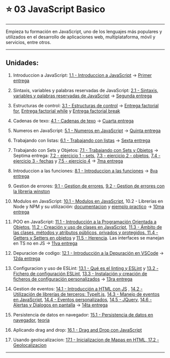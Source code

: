 # :star: 03 JavaScript Basico

---

Empieza tu formación en JavaScript, uno de los lenguajes más populares y utilizados en el desarrollo de aplicaciones web, multiplataforma, móvil y servicios, entre otros.

---

## Unidades:

1. Introduccion a JavaScript: [1.1 - Introduccion a JavaScript](https://github.com/eugenia1984/open_bootcamp/blob/main/03_javascript_basico/01_introduccion_javascript.md) -> [Primer entrega](https://github.com/eugenia1984/open_bootcamp/blob/main/03_javascript_basico/entregas/index.js)

2. Sintaxis, variables y palabras reservadas de JavaScript: [2.1 - Sintaxis, variables y palabras reservadas de JavaScript](https://github.com/eugenia1984/open_bootcamp/blob/main/03_javascript_basico/02_sintaxis_variables_palabras_reservadas.js) -> [Segunda entrega](https://github.com/eugenia1984/open_bootcamp/blob/main/03_javascript_basico/entregas/segunda_entrega.js)

3. Estructuras de control: [3.1 - Estructuras de control](https://github.com/eugenia1984/open_bootcamp/blob/main/03_javascript_basico/03_estructuras_de_control.js) -> [Entrega factorial for](https://github.com/eugenia1984/open_bootcamp/blob/main/03_javascript_basico/entregas/factorial_for.js), [Entrega factorial while](https://github.com/eugenia1984/open_bootcamp/blob/main/03_javascript_basico/entregas/factorial_while.js) y [Entrega factorial break](https://github.com/eugenia1984/open_bootcamp/blob/main/03_javascript_basico/entregas/factorial_break.js)

4. Cadenas de texo: [4.1 - Cadenas de texo](https://github.com/eugenia1984/open_bootcamp/blob/main/03_javascript_basico/04_cadenas_de_texto.js) ->  [Cuarta entrega](https://github.com/eugenia1984/open_bootcamp/blob/main/03_javascript_basico/entregas/cuarta_entrega.js)

5. Numeros en JavaScript: [5.1 - Numeros en JavaScript](https://github.com/eugenia1984/open_bootcamp/blob/main/03_javascript_basico/05numeros.js) ->  [Quinta entrega](https://github.com/eugenia1984/open_bootcamp/blob/main/03_javascript_basico/entregas/quinta_entrega.js)

6. Trabajando con listas: [6.1 - Trabajando con listas](https://github.com/eugenia1984/open_bootcamp/blob/main/03_javascript_basico/06_arrays.js) ->  [Sexta entrega](https://github.com/eugenia1984/open_bootcamp/blob/main/03_javascript_basico/entregas/sexta_entrega.js)

7. Trabajando con Sets y Objetos: [7.1 - Trabajando con Sets y Objetos](https://github.com/eugenia1984/open_bootcamp/blob/main/03_javascript_basico/07_sets_objetos.js) -> Septima entrega: [7.2 - ejercicio 1 - sets](https://github.com/eugenia1984/open_bootcamp/blob/main/03_javascript_basico/entregas/septima_entrega/conjuntos.js), [7.3 - ejercicio 2 - objetos](https://github.com/eugenia1984/open_bootcamp/blob/main/03_javascript_basico/entregas/septima_entrega/objetos.js),  [7.4 - ejercicio 3 - fechas](https://github.com/eugenia1984/open_bootcamp/blob/main/03_javascript_basico/entregas/septima_entrega/fechas.js) y [7.5 - ejercicio 4](https://github.com/eugenia1984/open_bootcamp/blob/main/03_javascript_basico/entregas/septima_entrega/ejercicio4.js) ->  [7ma entrega](https://github.com/eugenia1984/open_bootcamp/blob/main/03_javascript_basico/entregas/septima_entrega)

8. Introduccion a las funciones: [8.1 - Introduccion a las funciones](https://github.com/eugenia1984/open_bootcamp/blob/main/03_javascript_basico/08_funciones.js) ->  [8va entrega](https://github.com/eugenia1984/open_bootcamp/blob/main/03_javascript_basico/entregas/octava_entrega.js)

9. Gestion de errores: [9.1 - Gestion de errores](https://github.com/eugenia1984/open_bootcamp/blob/main/03_javascript_basico/09_gestion_errores.js), [9.2 - Gestion de errores con la libreria winston](https://github.com/eugenia1984/open_bootcamp/blob/main/03_javascript_basico/09-gestion-errores)

10. Modulos en JavaScript: [10.1 - Modulos en JavaScript](https://github.com/eugenia1984/open_bootcamp/blob/main/03_javascript_basico/10_modulos), 10.2 - Librerías en Node y NPM y su utilización: [documentacion](https://github.com/eugenia1984/open_bootcamp/blob/main/03_javascript_basico/10_modulos/README.md) y [ejemplo practico](https://github.com/eugenia1984/open_bootcamp/blob/main/03_javascript_basico/10_modulos/modulos-es6) ->  [10ma entrega](https://github.com/eugenia1984/open_bootcamp/blob/main/03_javascript_basico/entregas/decima_entrega)

11. POO en JavaScript: [11.1 - Introducción a la Programación Orientada a Objetos](https://github.com/eugenia1984/open_bootcamp/blob/main/03_javascript_basico/11_poo/index.js), [11.2 - Creación y uso de clases en JavaScript](https://github.com/eugenia1984/open_bootcamp/blob/main/03_javascript_basico/11_poo/instanciacion-clase.js), [11.3 - Ámbito de las clases, métodos y atributos públicos, privados y protegidos. 11.4 - Getters y Setters en objetos](https://github.com/eugenia1984/open_bootcamp/blob/main/03_javascript_basico/11_poo/atributos-metodos.js) y [11.5 - Herencia](https://github.com/eugenia1984/open_bootcamp/blob/main/03_javascript_basico/11_poo/herencia.js). Las interfaces se manejan en TS no en JS -> [11va entrega](https://github.com/eugenia1984/open_bootcamp/blob/main/03_javascript_basico/entregas/onceava_entrega.js)

12. Depuracion de codigo: [12.1 - Introducción a la Depuración en VSCode](https://github.com/eugenia1984/open_bootcamp/blob/main/03_javascript_basico/12_deputacion.js) -> [12da entrega](https://github.com/eugenia1984/open_bootcamp/blob/main/03_javascript_basico/entregas/12-entrega-depuracion.js)

13. Configuracion y uso de ESLint: [13.1 - Qué es el linting y ESLint](https://github.com/eugenia1984/open_bootcamp/blob/main/03_javascript_basico/13-eslint.js) y [13.2 - Fichero de configuración ESLint](https://github.com/eugenia1984/open_bootcamp/blob/main/03_javascript_basico/.eslint.json), [13.3 - Instalación y creación de ficheros de configuración personalizados](https://github.com/eugenia1984/open_bootcamp/blob/main/03_javascript_basico/13-eslint.js) -> [13ra entrega](https://github.com/eugenia1984/open_bootcamp/blob/main/03_javascript_basico/entregas/13-entrega)

14. Gestion de eventos: [14.1 - Introducción a HTML con JS](https://github.com/eugenia1984/open_bootcamp/tree/main/03_javascript_basico/14-eventos) , [14.2 - Utilización de librerías de terceros: TypeIt.js](https://github.com/eugenia1984/open_bootcamp/tree/main/03_javascript_basico/14-eventos/animation), [14.3 - Manejo de eventos en JavaScript](https://github.com/eugenia1984/open_bootcamp/tree/main/03_javascript_basico/14-eventos), [14.4 - Eventos personalizados](https://github.com/eugenia1984/open_bootcamp/tree/main/03_javascript_basico/14-eventos/event), [14.5 - JQuery](https://github.com/eugenia1984/open_bootcamp/tree/main/03_javascript_basico/14-eventos/jquery), [14.6 - Alertas y Dialogos en pantalla](https://github.com/eugenia1984/open_bootcamp/tree/main/03_javascript_basico/14-eventos/dialog)  -> [14ta entrega](https://github.com/eugenia1984/open_bootcamp/tree/main/03_javascript_basico/entregas/14-entrega)

15. Persistencia de datos en navegador: [15.1 - Persistencia de datos en navegador](https://github.com/eugenia1984/open_bootcamp/tree/main/03_javascript_basico/15-persistencia), [teoria](https://github.com/eugenia1984/open_bootcamp/blob/main/03_javascript_basico/15-persistencia/teoria.md)

16. Aplicando drag and drop: [16.1 - Drag and Drop con JavaScript](https://github.com/eugenia1984/open_bootcamp/tree/main/03_javascript_basico/16-drag-drop)

17. Usando geolocalizacion: [17.1 - Inicializacion de Mapas en HTML, 17.2 - Geolocalizacion](https://github.com/eugenia1984/open_bootcamp/tree/main/03_javascript_basico/17-maps)

---



